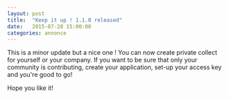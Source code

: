 ```yaml
---
layout: post
title:  "Keep it up ! 1.1.0 released"
date:   2015-07-28 15:00:00
categories: annonce
---
```


This is a minor update but a nice one ! You can now create private collect for yourself or your company.
If you want to be sure that only your community is contributing, create your application, set-up your access key and you're good to go!

Hope you like it!
